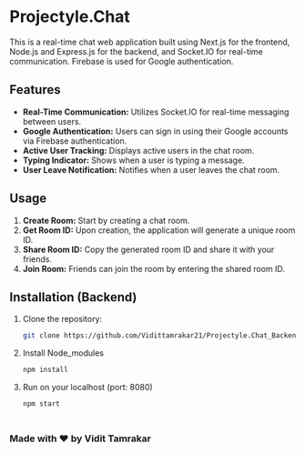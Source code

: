 # Projectyle.Chat

This is a real-time chat web application built using Next.js for the frontend, Node.js and Express.js for the backend, and Socket.IO for real-time communication. Firebase is used for Google authentication.

## Features

- **Real-Time Communication:** Utilizes Socket.IO for real-time messaging between users.
- **Google Authentication:** Users can sign in using their Google accounts via Firebase authentication.
- **Active User Tracking:** Displays active users in the chat room.
- **Typing Indicator:** Shows when a user is typing a message.
- **User Leave Notification:** Notifies when a user leaves the chat room.

## Usage

1. **Create Room:** Start by creating a chat room.
2. **Get Room ID:** Upon creation, the application will generate a unique room ID.
3. **Share Room ID:** Copy the generated room ID and share it with your friends.
4. **Join Room:** Friends can join the room by entering the shared room ID.

## Installation (Backend)

1. Clone the repository:

   ```bash
   git clone https://github.com/Vidittamrakar21/Projectyle.Chat_Backend.git

2. Install Node_modules
     ```bash
   npm install

3. Run on your localhost (port: 8080)
   ```bash
   npm start  



##

### Made with ❤️ by Vidit Tamrakar
